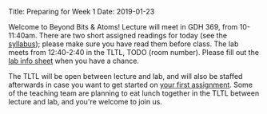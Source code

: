 Title: Preparing for Week 1
Date: 2019-01-23

Welcome to Beyond Bits & Atoms! Lecture will meet in GDH 369, from 10-11:40am. There are two short assigned readings for today (see the [syllabus]({filename}/pages/syllabus.md)); please make sure you have read them before class. The lab meets from 12:40-2:40 in the TLTL, TODO (room number). Please fill out the [lab info sheet]({filename}/logistics/lab_info_sheet.md) when you have a chance. 

The TLTL will be open between lecture and lab, and will also be staffed afterwards in case you want to get started on [your first assignment]({filename}/assignments/omni-animal.md). Some of the teaching team are planning to eat lunch together in the TLTL between lecture and lab, and you're welcome to join us. 
